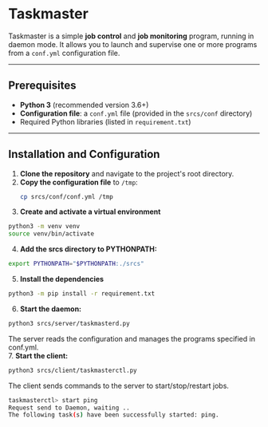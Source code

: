 # Taskmaster

Taskmaster is a simple **job control** and **job monitoring** program, running in daemon mode. It allows you to launch and supervise one or more programs from a `conf.yml` configuration file.

---

## Prerequisites

- **Python 3** (recommended version 3.6+)
- **Configuration file**: a `conf.yml` file (provided in the `srcs/conf` directory)
- Required Python libraries (listed in `requirement.txt`)

---

## Installation and Configuration

1. **Clone the repository** and navigate to the project's root directory.
2. **Copy the configuration file** to `/tmp`:
   ```bash
   cp srcs/conf/conf.yml /tmp
   ```
3. **Create and activate a virtual environment**
```bash
python3 -m venv venv
source venv/bin/activate
```
4. **Add the srcs directory to PYTHONPATH:**
```bash
export PYTHONPATH="$PYTHONPATH:./srcs"
```
5. **Install the dependencies**
```bash
python3 -m pip install -r requirement.txt
```
6. **Start the daemon:**
```bash
python3 srcs/server/taskmasterd.py
```
The server reads the configuration and manages the programs specified in conf.yml.  
7. **Start the client:**
```bash
python3 srcs/client/taskmasterctl.py
```
The client sends commands to the server to start/stop/restart jobs.

```bash
taskmasterctl> start ping
Request send to Daemon, waiting ..
The following task(s) have been successfully started: ping.
```